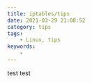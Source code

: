 ```yaml
---
title: iptables/tips
date: 2021-03-29 21:08:52
category: tips
tags:
    - Linux, tips
keywords:
    -
---
```


test test
